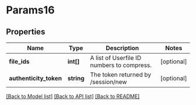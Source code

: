# Params16

## Properties
Name | Type | Description | Notes
------------ | ------------- | ------------- | -------------
**file_ids** | **int[]** | A list of Userfile ID numbers to compress. | [optional] 
**authenticity_token** | **string** | The token returned by /session/new | [optional] 

[[Back to Model list]](../README.md#documentation-for-models) [[Back to API list]](../README.md#documentation-for-api-endpoints) [[Back to README]](../README.md)


